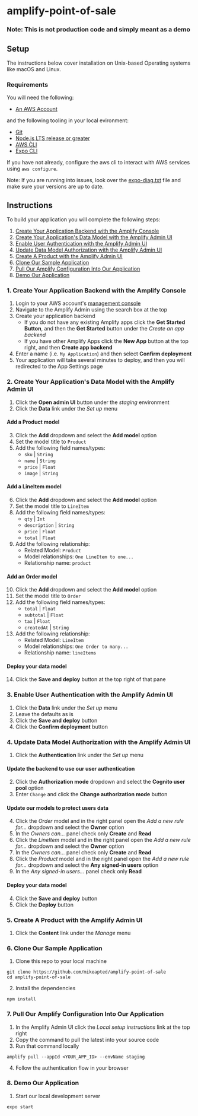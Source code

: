 # amplify-point-of-sale

### Note: This is not production code and simply meant as a demo

## Setup

The instructions below cover installation on Unix-based Operating systems like macOS and Linux.

### Requirements

You will need the following:

- [An AWS Account](https://aws.amazon.com/premiumsupport/knowledge-center/create-and-activate-aws-account/)

and the following tooling in your local evironment:

- [Git](https://git-scm.com/)
- [Node.js LTS release or greater](https://nodejs.org/en/)
- [AWS CLI](https://docs.aws.amazon.com/cli/latest/userguide/install-cliv2.html)
- [Expo CLI](https://docs.expo.io/get-started/installation/)

If you have not already, configure the aws cli to interact with AWS services using `aws configure`.

Note: If you are running into issues, look over the [expo-diag.txt](expo-diag.txt) file and make sure your versions are up to date.

## Instructions

To build your application you will complete the following steps:

1. [Create Your Application Backend with the Amplify Console](#1-create-your-application-backend-with-the-amplify-console)
2. [Create Your Application's Data Model with the Amplify Admin UI](#2-create-your-applications-data-model-with-the-amplify-admin-ui)
3. [Enable User Authentication with the Amplify Admin UI](#3-enable-user-authentication-with-the-amplify-admin-ui)
4. [Update Data Model Authorization with the Amplify Admin UI](#4-update-data-model-authorization-with-the-amplify-admin-ui)
5. [Create A Product with the Amplify Admin UI](#5-create-a-product-with-the-amplify-admin-ui)
6. [Clone Our Sample Application](#6-clone-our-sample-application)
7. [Pull Our Amplify Configuration Into Our Application](#7-pull-our-amplify-configuration-into-our-application)
8. [Demo Our Application](#8-demo-our-application)

### 1. Create Your Application Backend with the Amplify Console

1. Login to your AWS account's [management console](https://aws.amazon.com/console/)
2. Navigate to the Amplify Admin using the search box at the top
3. Create your application backend
    * If you do not have any existing Amplify apps click the **Get Started Button**, and then the **Get Started** button under the *Create an app backend*
    * If you have other Amplify Apps click the **New App** button at the top right, and then **Create app backend**
4. Enter a name (i.e. `My Application`) and then select **Confirm deployment**
5. Your application will take several minutes to deploy, and then you will redirected to the App Settings page

### 2. Create Your Application's Data Model with the Amplify Admin UI

1. Click the **Open admin UI** button under the *staging* environment 
2. Click the **Data** link under the *Set up* menu

#### Add a Product model

3. Click the **Add** dropdown and select the **Add model** option
4. Set the model title to `Product`
5. Add the following field names/types:
    - `sku` | `String`
    - `name` | `String`
    - `price` | `Float`
    - `image` | `String`

#### Add a LineItem model

6. Click the **Add** dropdown and select the **Add model** option
7. Set the model title to `LineItem`
8. Add the following field names/types:
    - `qty` | `Int`
    - `description` | `String`
    - `price` | `Float`
    - `total` | `Float`
9. Add the following relationship:
    - Related Model: `Product`
    - Model relationships: `One LineItem to one...`
    - Relationship name: `product`

#### Add an Order model

10. Click the **Add** dropdown and select the **Add model** option
11. Set the model title to `Order`
12. Add the following field names/types:
    - `total` | `Float`
    - `subtotal` | `Float`
    - `tax` | `Float`
    - `createdAt` | `String`
13. Add the following relationship:
    - Related Model: `LineItem`
    - Model relationships: `One Order to many...`
    - Relationship name: `lineItems`

#### Deploy your data model

14. Click the **Save and deploy** button at the top right of that pane

### 3. Enable User Authentication with the Amplify Admin UI

1. Click the **Data** link under the *Set up* menu
2. Leave the defaults as is
3. Click the **Save and deploy** button
4. Click the **Confirm deployment** button

### 4. Update Data Model Authorization with the Amplify Admin UI

1. Click the **Authentication** link under the *Set up* menu

#### Update the backend to use our user authentication

2. Click the **Authorization mode** dropdown and select the **Cognito user pool** option
3. Enter `Change` and click the **Change authorization mode** button

#### Update our models to protect users data

4. Click the *Order* model and in the right panel open the *Add a new rule for...* dropdown and select the **Owner** option
5. In the *Owners can...* panel check only **Create** and **Read**
6. Click the *LineItem* model and in the right panel open the *Add a new rule for...* dropdown and select the **Owner** option
7. In the *Owners can...* panel check only **Create** and **Read**
8. Click the *Product* model and in the right panel open the *Add a new rule for...* dropdown and select the **Any signed-in users** option
9. In the *Any signed-in users...* panel check only **Read**

#### Deploy your data model

4. Click the **Save and deploy** button
5. Click the **Deploy** button

### 5. Create A Product with the Amplify Admin UI

1. Click the **Content** link under the *Manage* menu

### 6. Clone Our Sample Application

1. Clone this repo to your local machine
```console
git clone https://github.com/mikeapted/amplify-point-of-sale
cd amplify-point-of-sale
```
2. Install the dependencies
```console
npm install
```

### 7. Pull Our Amplify Configuration Into Our Application

1. In the Amplify Admin UI click the *Local setup instructions* link at the top right
2. Copy the command to pull the latest into your source code
3. Run that command locally
```console
amplify pull --appId <YOUR_APP_ID> --envName staging
```
4. Follow the authentication flow in your browser

### 8. Demo Our Application

1. Start our local development server
```console
expo start
```



